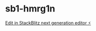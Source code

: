 # sb1-hmrg1n

[Edit in StackBlitz next generation editor ⚡️](https://stackblitz.com/~/github.com/julescesarnuwi/sb1-hmrg1n)